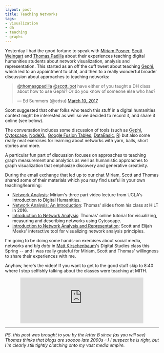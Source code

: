 ```yaml
---
layout: post
title: Teaching Networks
tags:
- visualization
- dh
- teaching
- graphs
---
```



Yesterday I had the good fortune to speak with [Miriam Posner], [Scott Weingart]
and [Thomas Padilla] about their experiences teaching digital humanities
students about network visualization, analysis and representation. This started
as an off the cuff tweet about teaching [Gephi], which led to an appointment to
chat, and then to a really wonderful broader discussion about approaches to
teaching networks:

<blockquote class="twitter-tweet" data-lang="en"><p lang="en" dir="ltr"><a href="https://twitter.com/thomasgpadilla">@thomasgpadilla</a> <a href="https://twitter.com/scott_bot">@scott_bot</a> have either of you taught a DH class about how to use Gephi? Or do you know of someone else who has?</p>&mdash; Ed Summers (@edsu) <a href="https://twitter.com/edsu/status/840170601067212804">March 10, 2017</a></blockquote>
<script async src="//platform.twitter.com/widgets.js" charset="utf-8"></script>

Scott suggested that other folks who teach this stuff in a digital humanities
context might be interested as well so we decided to record it, and share it
online (see below).

The conversation includes some discussion of tools (such as [Gephi],
[Cytoscape], [NodeXL], [Google Fusion Tables], [DataBasic], [R]) but also some
really neat exercises for learning about networks with yarn, balls, short
stories and more.

A particular fun part of discussion focuses on approaches to teaching graph
measurement and analytics as well as humanistic approaches to graph
visualization that emphasize discovery and generative creativity.

During the email exchange that led up to our chat Miriam, Scott and Thomas
shared some of their materials which you may find useful in your own
teaching/learning:

* [Network Analysis](http://miriamposner.com/classes/dh101f16/tutorials-guides/network-analysis/): Miriam's three part video lecture from UCLA's Introduction to Digital Humanities.
* [Network Analysis: An Introduction](https://docs.google.com/presentation/d/12afAfAD6cftTKHwIWC5AWEDdU2PshFnyIYg29MmfwwA/edit?usp=sharing): Thomas' slides from his class at HILT in 2016.
* [Introduction to Network Analysis](http://www.thomaspadilla.org/cytoscape/): Thomas' online tutorial for visualizing, measuring and describing networks using Cytoscape.
* [Introduction to Network Analysis and Representation](https://emeeks.github.io/networks/): Scott and Elijah Meeks' interactive tool for visualizing network analysis principles.

I'm going to be doing some hands-on exercises about social media, networks and
*big data* in [Matt Kirschenbaum]'s Digital Studies class this Spring -- and I
was really grateful for Miriam, Scott and Thomas' willingness to share their
experiences with me.

Anyhow, here's the video! If you want to get to the good stuff skip to 8:40
where I stop selfishly talking about the classes were teaching at MITH.

<div style="text-align: center;"><iframe width="80%" src="https://www.youtube.com/embed/lAhvXWezwRQ" frameborder="0" allowfullscreen></iframe></div>


---

*PS. this post was brought to you by the letter B since (as you will see) Thomas
thinks that blogs are sooooo late 2000s :-) I suspect he is right, but I'm
clearly still tightly clutching onto my vast media empire.*

[Gephi]: https://gephi.org/
[Cytoscape]: http://cytoscape.org/
[Miriam Posner]: https://twitter.com/miriamkp
[Scott Weingart]: https://twitter.com/scott_bot
[Thomas Padilla]:https://twitter.com/thomasgpadilla
[NodeXL]: https://nodexl.codeplex.com/
[Google Fusion Tables]: https://en.wikipedia.org/wiki/Google_Fusion_Tables
[databasic]: https://databasic.io/en/
[Matt Kirschenbaum]: https://twitter.com/mkirschenbaum
[R]: https://www.r-project.org/
